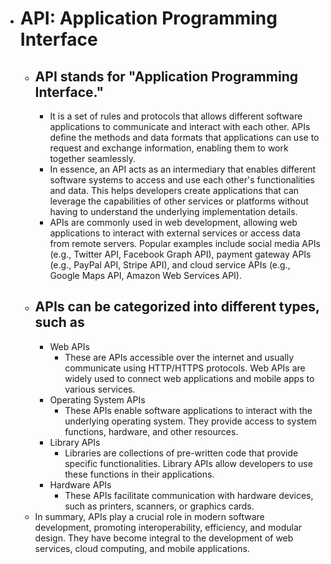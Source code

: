 - # API: Application Programming Interface
	- ## API stands for "Application Programming Interface."
		- It is a set of rules and protocols that allows different software applications to communicate and interact with each other. APIs define the methods and data formats that applications can use to request and exchange information, enabling them to work together seamlessly.
		- In essence, an API acts as an intermediary that enables different software systems to access and use each other's functionalities and data. This helps developers create applications that can leverage the capabilities of other services or platforms without having to understand the underlying implementation details.
		- APIs are commonly used in web development, allowing web applications to interact with external services or access data from remote servers. Popular examples include social media APIs (e.g., Twitter API, Facebook Graph API), payment gateway APIs (e.g., PayPal API, Stripe API), and cloud service APIs (e.g., Google Maps API, Amazon Web Services API).
	- ## APIs can be categorized into different types, such as
		- Web APIs
			- These are APIs accessible over the internet and usually communicate using HTTP/HTTPS protocols. Web APIs are widely used to connect web applications and mobile apps to various services.
		- Operating System APIs
			- These APIs enable software applications to interact with the underlying operating system. They provide access to system functions, hardware, and other resources.
		- Library APIs
			- Libraries are collections of pre-written code that provide specific functionalities. Library APIs allow developers to use these functions in their applications.
		- Hardware APIs
			- These APIs facilitate communication with hardware devices, such as printers, scanners, or graphics cards.
	- In summary, APIs play a crucial role in modern software development, promoting interoperability, efficiency, and modular design. They have become integral to the development of web services, cloud computing, and mobile applications.